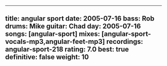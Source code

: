 
---
title: angular sport
date: 2005-07-16
bass:	Rob
drums:	Mike
guitar:	Chad
day: 2005-07-16
songs: [angular-sport]
mixes: [angular-sport-vocals-mp3,angular-feet-mp3]
recordings: angular-sport-218
rating: 7.0
best: true
definitive: false
weight: 10
---
